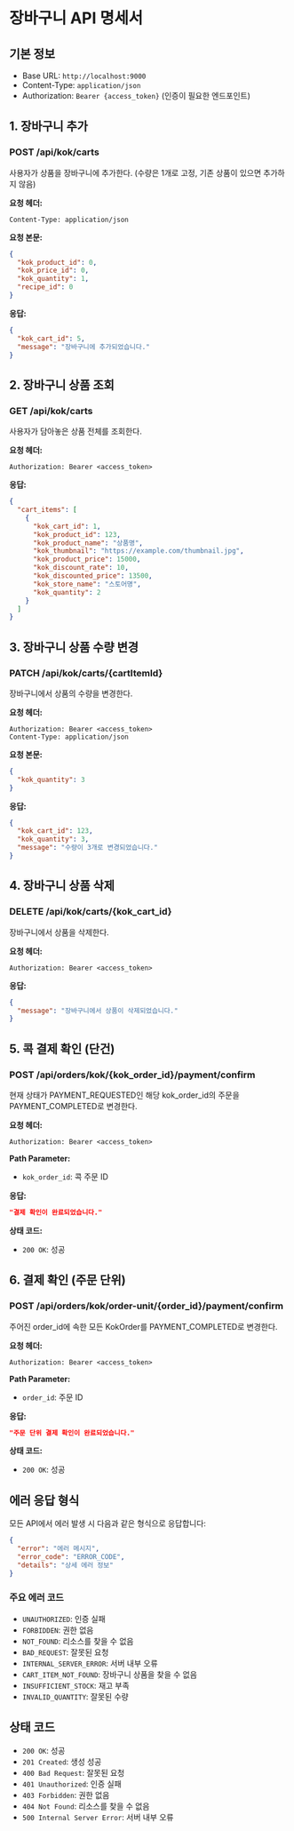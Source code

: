 # 장바구니 API 명세서

## 기본 정보
- Base URL: `http://localhost:9000`
- Content-Type: `application/json`
- Authorization: `Bearer {access_token}` (인증이 필요한 엔드포인트)

## 1. 장바구니 추가

### POST /api/kok/carts
사용자가 상품을 장바구니에 추가한다.
(수량은 1개로 고정, 기존 상품이 있으면 추가하지 않음)

**요청 헤더:**
```
Content-Type: application/json
```

**요청 본문:**
```json
{
  "kok_product_id": 0,
  "kok_price_id": 0,
  "kok_quantity": 1,
  "recipe_id": 0
}
```

**응답:**
```json
{
  "kok_cart_id": 5,
  "message": "장바구니에 추가되었습니다."
}
```

## 2. 장바구니 상품 조회

### GET /api/kok/carts
사용자가 담아놓은 상품 전체를 조회한다.

**요청 헤더:**
```
Authorization: Bearer <access_token>
```

**응답:**
```json
{
  "cart_items": [
    {
      "kok_cart_id": 1,
      "kok_product_id": 123,
      "kok_product_name": "상품명",
      "kok_thumbnail": "https://example.com/thumbnail.jpg",
      "kok_product_price": 15000,
      "kok_discount_rate": 10,
      "kok_discounted_price": 13500,
      "kok_store_name": "스토어명",
      "kok_quantity": 2
    }
  ]
}
```

## 3. 장바구니 상품 수량 변경

### PATCH /api/kok/carts/{cartItemId}
장바구니에서 상품의 수량을 변경한다.

**요청 헤더:**
```
Authorization: Bearer <access_token>
Content-Type: application/json
```

**요청 본문:**
```json
{
  "kok_quantity": 3
}
```

**응답:**
```json
{
  "kok_cart_id": 123,
  "kok_quantity": 3,
  "message": "수량이 3개로 변경되었습니다."
}
```

## 4. 장바구니 상품 삭제

### DELETE /api/kok/carts/{kok_cart_id}
장바구니에서 상품을 삭제한다.

**요청 헤더:**
```
Authorization: Bearer <access_token>
```

**응답:**
```json
{
  "message": "장바구니에서 상품이 삭제되었습니다."
}
```

## 5. 콕 결제 확인 (단건)

### POST /api/orders/kok/{kok_order_id}/payment/confirm
현재 상태가 PAYMENT_REQUESTED인 해당 kok_order_id의 주문을 PAYMENT_COMPLETED로 변경한다.

**요청 헤더:**
```
Authorization: Bearer <access_token>
```

**Path Parameter:**
- `kok_order_id`: 콕 주문 ID

**응답:**
```json
"결제 확인이 완료되었습니다."
```

**상태 코드:**
- `200 OK`: 성공

## 6. 결제 확인 (주문 단위)

### POST /api/orders/kok/order-unit/{order_id}/payment/confirm
주어진 order_id에 속한 모든 KokOrder를 PAYMENT_COMPLETED로 변경한다.

**요청 헤더:**
```
Authorization: Bearer <access_token>
```

**Path Parameter:**
- `order_id`: 주문 ID

**응답:**
```json
"주문 단위 결제 확인이 완료되었습니다."
```

**상태 코드:**
- `200 OK`: 성공

## 에러 응답 형식

모든 API에서 에러 발생 시 다음과 같은 형식으로 응답합니다:

```json
{
  "error": "에러 메시지",
  "error_code": "ERROR_CODE",
  "details": "상세 에러 정보"
}
```

### 주요 에러 코드
- `UNAUTHORIZED`: 인증 실패
- `FORBIDDEN`: 권한 없음
- `NOT_FOUND`: 리소스를 찾을 수 없음
- `BAD_REQUEST`: 잘못된 요청
- `INTERNAL_SERVER_ERROR`: 서버 내부 오류
- `CART_ITEM_NOT_FOUND`: 장바구니 상품을 찾을 수 없음
- `INSUFFICIENT_STOCK`: 재고 부족
- `INVALID_QUANTITY`: 잘못된 수량

## 상태 코드

- `200 OK`: 성공
- `201 Created`: 생성 성공
- `400 Bad Request`: 잘못된 요청
- `401 Unauthorized`: 인증 실패
- `403 Forbidden`: 권한 없음
- `404 Not Found`: 리소스를 찾을 수 없음
- `500 Internal Server Error`: 서버 내부 오류
